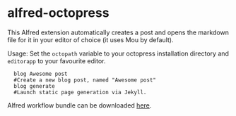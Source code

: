 alfred-octopress
================

This Alfred extension automatically creates a post and opens the markdown file for it in your editor of choice (it uses Mou by default).

Usage:
Set the `octopath` variable to your octopress installation directory and `editorapp` to your favourite editor.
```
  blog Awesome post
  #Create a new blog post, named "Awesome post"
  blog generate
  #Launch static page generation via Jekyll.
```
Alfred workflow bundle can be downloaded [here](https://dl.dropbox.com/u/334637/Octopress%20publish.alfredworkflow).